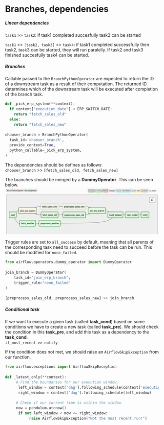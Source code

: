 # Branches, dependencies

##### Linear dependencies
`task1` >> `task2`: if task1 completed succesfully task2 can be started

`task1` >> `[task2, task3]` >> `task4`: if task1 completed successfully then task2, task3 can be started, they will run paralelly. If task2 and task3 finished succesfully task4 can be started.

##### Branches
 Callable passed to the `BranchPythonOperator` are expected to return the ID of a downstream task as a result of their computation. The returned ID determines which of the downstream task will be executed after completion of the branch task.
```python
def _pick_erp_system(**context):
  if context["execution_date"] < ERP_SWITCH_DATE:
    return "fetch_sales_old"
  else:
    return "fetch_sales_new"

chooser_branch = BranchPythonOperator(
  task_id='chooser_branch',
  provide_context=True,
  python_callable=_pick_erp_system,
)
```
The dependencies should be defines as follows:<br/>
`chooser_branch` >> `[fetch_sales_old, fetch_sales_new]`

The branches should be merged by a **DummyOperator**. This can be seen below.
![branch](./images/branches.jpg)

Trigger rules are set to `all_success` by default, meaning that all parents of the corresponding task need to succeed before the task can be run. This should be modified for `none_failed`.

```python
from airflow.operators.dummy_operator import DummyOperator

join_branch = DummyOperator(
    task_id="join_erp_branch",
    trigger_rule="none_failed"
)

[preprocess_sales_old, preprocess_sales_new] >> join_branch
```

##### Conditional task
If we want to execute a given task (called **task_cond**) based on some conditions we have to create a new task (called **task_pre**). We should check the condition in this **task_pre**, and add this task as a dependency to the **task_cond**. <br/>
`if_most_recent >> notify`

 If the condition does not met, we should raise an `AirflowSkipException` from our function.

```python
from airflow.exceptions import AirflowSkipException

def _latest_only(**context):
     # Find the boundaries for our execution window.
      left_window = context['dag'].following_schedule(context['execution_date'])
      right_window = context['dag'].following_schedule(left_window)

     # Check if our current time is within the window.
     now = pendulum.utcnow()
      if not left_window < now <= right_window:
           raise AirflowSkipException("Not the most recent run!")
```
